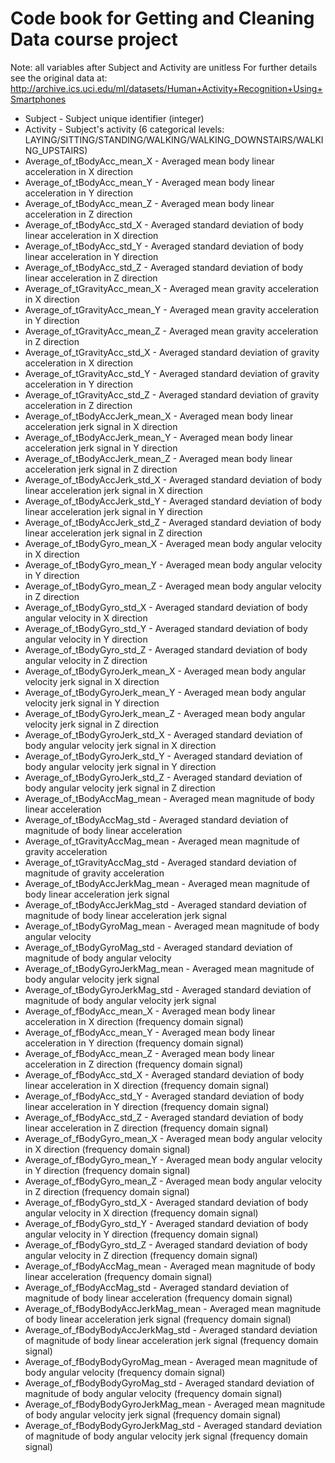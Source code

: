 # Code book for Getting and Cleaning Data course project

Note: all variables after Subject and Activity are unitless
For further details see the original data at:
http://archive.ics.uci.edu/ml/datasets/Human+Activity+Recognition+Using+Smartphones

* Subject - Subject unique identifier (integer)
* Activity - Subject's activity (6 categorical levels: LAYING/SITTING/STANDING/WALKING/WALKING_DOWNSTAIRS/WALKING_UPSTAIRS)
* Average_of_tBodyAcc_mean_X - Averaged mean body linear acceleration in X direction
* Average_of_tBodyAcc_mean_Y - Averaged mean body linear acceleration in Y direction
* Average_of_tBodyAcc_mean_Z - Averaged mean body linear acceleration in Z direction
* Average_of_tBodyAcc_std_X - Averaged standard deviation of body linear acceleration in X direction
* Average_of_tBodyAcc_std_Y - Averaged standard deviation of body linear acceleration in Y direction
* Average_of_tBodyAcc_std_Z - Averaged standard deviation of body linear acceleration in Z direction
* Average_of_tGravityAcc_mean_X - Averaged mean gravity acceleration in X direction
* Average_of_tGravityAcc_mean_Y - Averaged mean gravity acceleration in Y direction
* Average_of_tGravityAcc_mean_Z - Averaged mean gravity acceleration in Z direction
* Average_of_tGravityAcc_std_X - Averaged standard deviation of gravity acceleration in X direction
* Average_of_tGravityAcc_std_Y - Averaged standard deviation of gravity acceleration in Y direction
* Average_of_tGravityAcc_std_Z - Averaged standard deviation of gravity acceleration in Z direction
* Average_of_tBodyAccJerk_mean_X - Averaged mean body linear acceleration jerk signal in X direction
* Average_of_tBodyAccJerk_mean_Y - Averaged mean body linear acceleration jerk signal in Y direction
* Average_of_tBodyAccJerk_mean_Z - Averaged mean body linear acceleration jerk signal in Z direction
* Average_of_tBodyAccJerk_std_X - Averaged standard deviation of body linear acceleration jerk signal in X direction
* Average_of_tBodyAccJerk_std_Y - Averaged standard deviation of body linear acceleration jerk signal in Y direction
* Average_of_tBodyAccJerk_std_Z - Averaged standard deviation of body linear acceleration jerk signal in Z direction
* Average_of_tBodyGyro_mean_X - Averaged mean body angular velocity  in X direction
* Average_of_tBodyGyro_mean_Y - Averaged mean body angular velocity in Y direction
* Average_of_tBodyGyro_mean_Z - Averaged mean body angular velocity in Z direction
* Average_of_tBodyGyro_std_X - Averaged standard deviation of body angular velocity in X direction
* Average_of_tBodyGyro_std_Y - Averaged standard deviation of body angular velocity in Y direction
* Average_of_tBodyGyro_std_Z - Averaged standard deviation of body angular velocity in Z direction
* Average_of_tBodyGyroJerk_mean_X - Averaged mean body angular velocity jerk signal in X direction
* Average_of_tBodyGyroJerk_mean_Y - Averaged mean body angular velocity jerk signal in Y direction
* Average_of_tBodyGyroJerk_mean_Z - Averaged mean body angular velocity jerk signal in Z direction
* Average_of_tBodyGyroJerk_std_X - Averaged standard deviation of body angular velocity jerk signal in X direction
* Average_of_tBodyGyroJerk_std_Y - Averaged standard deviation of body angular velocity jerk signal in Y direction
* Average_of_tBodyGyroJerk_std_Z - Averaged standard deviation of body angular velocity jerk signal in Z direction
* Average_of_tBodyAccMag_mean - Averaged mean magnitude of body linear acceleration
* Average_of_tBodyAccMag_std - Averaged standard deviation of magnitude of body linear acceleration
* Average_of_tGravityAccMag_mean - Averaged mean magnitude of gravity acceleration
* Average_of_tGravityAccMag_std - Averaged standard deviation of magnitude of gravity acceleration
* Average_of_tBodyAccJerkMag_mean - Averaged mean magnitude of body linear acceleration jerk signal
* Average_of_tBodyAccJerkMag_std - Averaged standard deviation of magnitude of body linear acceleration jerk signal
* Average_of_tBodyGyroMag_mean - Averaged mean magnitude of body angular velocity
* Average_of_tBodyGyroMag_std - Averaged standard deviation of magnitude of body angular velocity
* Average_of_tBodyGyroJerkMag_mean - Averaged mean magnitude of body angular velocity jerk signal
* Average_of_tBodyGyroJerkMag_std - Averaged standard deviation of magnitude of body angular velocity jerk signal
* Average_of_fBodyAcc_mean_X - Averaged mean body linear acceleration in X direction (frequency domain signal)
* Average_of_fBodyAcc_mean_Y - Averaged mean body linear acceleration in Y direction (frequency domain signal)
* Average_of_fBodyAcc_mean_Z - Averaged mean body linear acceleration in Z direction (frequency domain signal)
* Average_of_fBodyAcc_std_X - Averaged standard deviation of body linear acceleration in X direction (frequency domain signal)
* Average_of_fBodyAcc_std_Y - Averaged standard deviation of body linear acceleration in Y direction (frequency domain signal)
* Average_of_fBodyAcc_std_Z - Averaged standard deviation of body linear acceleration in Z direction (frequency domain signal)
* Average_of_fBodyGyro_mean_X - Averaged mean body angular velocity  in X direction (frequency domain signal)
* Average_of_fBodyGyro_mean_Y - Averaged mean body angular velocity in Y direction (frequency domain signal)
* Average_of_fBodyGyro_mean_Z - Averaged mean body angular velocity in Z direction (frequency domain signal)
* Average_of_fBodyGyro_std_X - Averaged standard deviation of body angular velocity in X direction (frequency domain signal)
* Average_of_fBodyGyro_std_Y - Averaged standard deviation of body angular velocity in Y direction (frequency domain signal)
* Average_of_fBodyGyro_std_Z - Averaged standard deviation of body angular velocity in Z direction (frequency domain signal)
* Average_of_fBodyAccMag_mean - Averaged mean magnitude of body linear acceleration (frequency domain signal)
* Average_of_fBodyAccMag_std - Averaged standard deviation of magnitude of body linear acceleration (frequency domain signal)
* Average_of_fBodyBodyAccJerkMag_mean - Averaged mean magnitude of body linear acceleration jerk signal (frequency domain signal)
* Average_of_fBodyBodyAccJerkMag_std - Averaged standard deviation of magnitude of body linear acceleration jerk signal (frequency domain signal)
* Average_of_fBodyBodyGyroMag_mean - Averaged mean magnitude of body angular velocity (frequency domain signal)
* Average_of_fBodyBodyGyroMag_std - Averaged standard deviation of magnitude of body angular velocity (frequency domain signal)
* Average_of_fBodyBodyGyroJerkMag_mean - Averaged mean magnitude of body angular velocity jerk signal (frequency domain signal)
* Average_of_fBodyBodyGyroJerkMag_std - Averaged standard deviation of magnitude of body angular velocity jerk signal (frequency domain signal)
